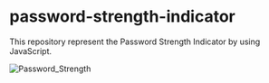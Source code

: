 # password-strength-indicator
This repository represent the Password Strength Indicator by using JavaScript.

![Password_Strength](https://user-images.githubusercontent.com/69725593/131442946-9771fb3e-d92b-4dcf-b0d4-b1f6c99af764.png)
